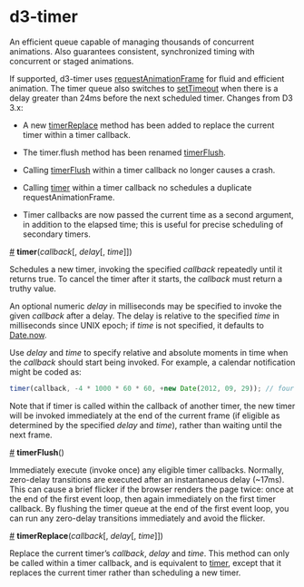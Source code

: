 # d3-timer

An efficient queue capable of managing thousands of concurrent animations. Also guarantees consistent, synchronized timing with concurrent or staged animations.

If supported, d3-timer uses [requestAnimationFrame](http://paulirish.com/2011/requestanimationframe-for-smart-animating/) for fluid and efficient animation. The timer queue also switches to [setTimeout](https://developer.mozilla.org/en-US/docs/Web/API/WindowTimers/setTimeout) when there is a delay greater than 24ms before the next scheduled timer.
Changes from D3 3.x:

* A new [timerReplace](#timerReplace) method has been added to replace the current timer within a timer callback.

* The timer.flush method has been renamed [timerFlush](#timerFlush).

* Calling [timerFlush](#timerFlush) within a timer callback no longer causes a crash.

* Calling [timer](#timer) within a timer callback no schedules a duplicate requestAnimationFrame.

* Timer callbacks are now passed the current time as a second argument, in addition to the elapsed time; this is useful for precise scheduling of secondary timers.

<a name="timer" href="#timer">#</a> <b>timer</b>(<i>callback</i>[, <i>delay</i>[, <i>time</i>]])

Schedules a new timer, invoking the specified *callback* repeatedly until it returns true. To cancel the timer after it starts, the *callback* must return a truthy value.

An optional numeric *delay* in milliseconds may be specified to invoke the given *callback* after a delay. The delay is relative to the specified *time* in milliseconds since UNIX epoch; if *time* is not specified, it defaults to [Date.now](https://developer.mozilla.org/en-US/docs/JavaScript/Reference/Global_Objects/Date/now).

Use *delay* and *time* to specify relative and absolute moments in time when the *callback* should start being invoked. For example, a calendar notification might be coded as:

```js
timer(callback, -4 * 1000 * 60 * 60, +new Date(2012, 09, 29)); // four hours before midnight October 29 (months are zero-based)
```

Note that if timer is called within the callback of another timer, the new timer will be invoked immediately at the end of the current frame (if eligible as determined by the specified *delay* and *time*), rather than waiting until the next frame.

<a name="timerFlush" href="#timerFlush">#</a> <b>timerFlush</b>()

Immediately execute (invoke once) any eligible timer callbacks. Normally, zero-delay transitions are executed after an instantaneous delay (~17ms). This can cause a brief flicker if the browser renders the page twice: once at the end of the first event loop, then again immediately on the first timer callback. By flushing the timer queue at the end of the first event loop, you can run any zero-delay transitions immediately and avoid the flicker.

<a name="timerReplace" href="#timerReplace">#</a> <b>timerReplace</b>(<i>callback</i>[, <i>delay</i>[, <i>time</i>]])

Replace the current timer’s *callback*, *delay* and *time*. This method can only be called within a timer callback, and is equivalent to [timer](#timer), except that it replaces the current timer rather than scheduling a new timer.
